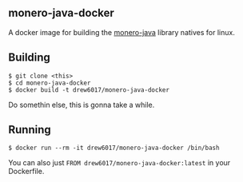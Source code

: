 monero-java-docker
------------------
A docker image for building the [monero-java](https://github.com/monero-ecosystem/monero-java) library natives for linux.

## Building
```
$ git clone <this>
$ cd monero-java-docker
$ docker build -t drew6017/monero-java-docker
```
Do somethin else, this is gonna take a while.

## Running
```
$ docker run --rm -it drew6017/monero-java-docker /bin/bash
```

You can also just `FROM drew6017/monero-java-docker:latest` in your Dockerfile.
